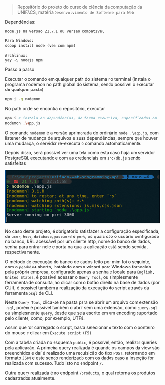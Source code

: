 > Repositório do projeto do curso de ciência da computação da UNIFACS, matéria `Desenvolvimento de Software para Web`

Dependências:

```
node.js na versão 21.7.1 ou versão compatível
```

```
Para Windows:
scoop install node (vem com npm)

Archlinux:
yay -S nodejs npm
```

Passo a passo

Executar o comando em qualquer path do sistema no terminal (instala o programa nodemon no path global do sistema, sendo possivel o executar de qualquer pasta)
```sh
npm i -g nodemon
```

No path onde se encontra o repositório, executar
```sh
npm i # instala as dependências, de forma recursiva, especificadas em `package.json` na pasta node_modules
nodemon .\app.js
```

O comando `nodemon` é a versão aprimorada do ordinário `node .\app.js`, com listener de mudança de arquivos e suas dependências, sempre que houver uma mudança, o servidor re-executa o comando automaticamente.

Depois disso, será possível ver uma tela como esta caso haja um servidor PostgreSQL executando e com as credenciais em `src/db.js` sendo satisfeitas

![](img/nodemon.png)

No caso deste projeto, é obrigatório satisfazer a configuração especificada, de `user`, `host`, `database`, `password` e `port`, os quais são o usuário configurado no banco, URL acessável por um cliente http, nome do banco de dados, senha para entrar nele e porta na qual a aplicação está sendo servida, respectivamente.

O método de execução do banco de dados feito por mim foi o seguinte, com o `pgadmin4` aberto, instalado com o wizard para Windows fornecido pela própria empresa, configurado apenas a senha e locale para `English, United States`, é possível acessar o `Query Tool`, ou simplesmente ferramenta de consulta, ao clicar com o botão direito na base de dados (por GUI), é possível também a realização da execução do script através da ferramenta `psql` de CLI.

Neste `Query Tool`, clica-se na pasta para se abrir um arquivo com extensão `.sql`, porém é possível também o abrir sem uma extensão, como `query.sql` ou simplesmente `query`, desde que seja escrito em um encoding suportado pelo cliente, como, por exemplo, UTF8.

Assim que for carregado o script, basta selecionar o texto com o ponteiro do mouse e clicar em `Execute script (F5)`

Com a tabela criada no esquema `public`, é possível, então, realizar queries pela aplicacão. A primeira query realizada é quando os campos da view são preenchidos e daí é realizado uma requisição do tipo `POST`, retornando em formato `JSON` e este sendo renderizado com os dados caso a inserção for realizada com sucesso. Tudo isto no endpoint `/`.

Outra query realizada é no endpoint `/products`, o qual retorna os produtos cadastrados atualmente.